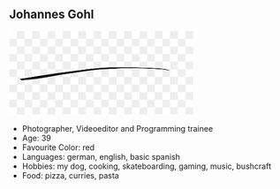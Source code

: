 ## Johannes Gohl
![line2](/images/line2.png)
- Photographer, Videoeditor and Programming trainee
- Age: 39
- Favourite Color: red
- Languages: german, english, basic spanish
- Hobbies: my dog, cooking, skateboarding, gaming, music, bushcraft
- Food: pizza, curries, pasta
